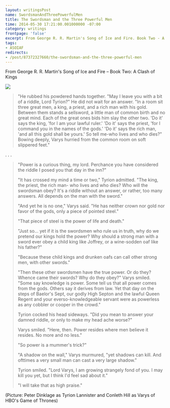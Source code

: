 ```yaml
---
layout: writingsPost
name: SwordsmanAndThreePowerfulMen
title: The Swordsman and the Three Powerful Men
time: 2014-05-30 17:21:00.001000000 -07:00
category: writings
frontpage: 'false'
excerpt: From George R. R. Martin's Song of Ice and Fire. Book Two - A Clash of Kings
tags:
- ASOIAF
redirects:
- /post/87372327660/the-swordsman-and-the-three-powerful-men
---
```


From George R. R. Martin's Song of Ice and Fire – Book Two: A Clash of Kings

<img class="imageInCenter" src="{{ site.imgFolder_writings }}{{ page.name }}/TyrionAndVarys.png">

<blockquote>
"He rubbed his powdered hands together. "May I leave you with a bit of a riddle, Lord Tyrion?" He did not wait for an answer. "In a room sit three great men, a king, a priest, and a rich man with his gold. Between them stands a sellsword, a little man of common birth and no great mind. Each of the great ones bids him slay the other two. 'Do it' says the king, 'for I am your lawful ruler.' 'Do it' says the priest, 'for I command you in the names of the gods.' 'Do it' says the rich man, 'and all this gold shall be yours.' So tell me-who lives and who dies?" Bowing deeply, Varys hurried from the common room on soft slippered feet."
</blockquote>
. . .

<blockquote>
"Power is a curious thing, my lord. Perchance you have considered the riddle I posed you that day in the inn?"<br/>

"It has crossed my mind a time or two," Tyrion admitted. "The king, the priest, the rich man- who lives and who dies? Who will the swordsman obey? It's a riddle without an answer, or rather, too many answers. All depends on the man with the sword."<br/>

"And yet he is no one," Varys said. "He has neither crown nor gold nor favor of the gods, only a piece of pointed steel."<br/>

"That piece of steel is the power of life and death."<br/>

"Just so... yet if it is the swordsmen who rule us in truth, why do we pretend our kings hold the power? Why should a strong man with a sword ever obey a child king like Joffrey, or a wine-sodden oaf like his father?"<br/>

"Because these child kings and drunken oafs can call other strong men, with other swords."<br/>

"Then these other swordsmen have the true power. Or do they? Whence came their swords? Why do they obey?" Varys smiled. "Some say knowledge is power. Some tell us that all power comes from the gods. Others say it derives from law. Yet that day on the steps of Baelor's Sept, our godly High Septon and the lawful Queen Regent and your everso-knowledgeable servant were as powerless as any cobbler or cooper in the crowd."<br/>

Tyrion cocked his head sideways. "Did you mean to answer your damned riddle, or only to make my head ache worse?"<br/>

Varys smiled. "Here, then. Power resides where men believe it resides. No more and no less."<br/>

"So power is a mummer's trick?"<br/>

"A shadow on the wall," Varys murmured, "yet shadows can kill. And ofttimes a very small man can cast a very large shadow."<br/>

Tyrion smiled. "Lord Varys, I am growing strangely fond of you. I may kill you yet, but I think I'd feel sad about it."<br/>

"I will take that as high praise."<br/>
</blockquote>

(Picture: Peter Dinklage as Tyrion Lannister and Conleth Hill as Varys of HBO's Game of Thrones)
